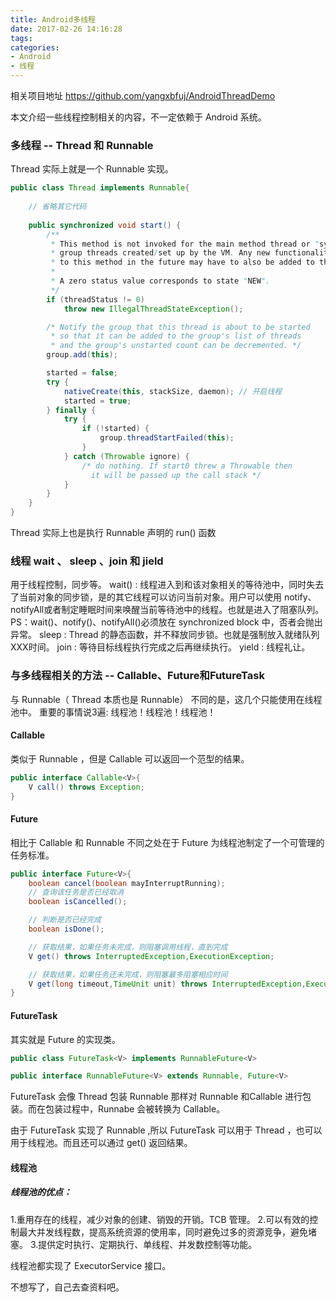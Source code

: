 ```yaml
---
title: Android多线程
date: 2017-02-26 14:16:28
tags:
categories:
- Android
- 线程
---
```


相关项目地址 https://github.com/yangxbfuj/AndroidThreadDemo

本文介绍一些线程控制相关的内容，不一定依赖于 Android 系统。

<!-- more -->

### 多线程 -- Thread 和 Runnable

Thread 实际上就是一个 Runnable 实现。

```java
public class Thread implements Runnable{
    
    // 省略其它代码
    
    public synchronized void start() {
        /**
         * This method is not invoked for the main method thread or "system"
         * group threads created/set up by the VM. Any new functionality added
         * to this method in the future may have to also be added to the VM.
         *
         * A zero status value corresponds to state "NEW".
         */
        if (threadStatus != 0)
            throw new IllegalThreadStateException();

        /* Notify the group that this thread is about to be started
         * so that it can be added to the group's list of threads
         * and the group's unstarted count can be decremented. */
        group.add(this);

        started = false;
        try {
            nativeCreate(this, stackSize, daemon); // 开启线程
            started = true;
        } finally {
            try {
                if (!started) {
                    group.threadStartFailed(this);
                }
            } catch (Throwable ignore) {
                /* do nothing. If start0 threw a Throwable then
                  it will be passed up the call stack */
            }
        }
    }
}
```

Thread 实际上也是执行 Runnable 声明的 run() 函数

### 线程 wait 、 sleep 、join 和 jield

用于线程控制，同步等。
wait() : 线程进入到和该对象相关的等待池中，同时失去了当前对象的同步锁，是的其它线程可以访问当前对象。用户可以使用 notify、notifyAll或者制定睡眠时间来唤醒当前等待池中的线程。也就是进入了阻塞队列。
    PS：wait()、notify()、notifyAll()必须放在 synchronized block 中，否者会抛出异常。
sleep  : Thread 的静态函数，并不释放同步锁。也就是强制放入就绪队列XXX时间。
join   : 等待目标线程执行完成之后再继续执行。
yield  : 线程礼让。

### 与多线程相关的方法 -- Callable、Future和FutureTask

与 Runnable（ Thread 本质也是 Runnable） 不同的是，这几个只能使用在线程池中。
重要的事情说3遍: 线程池！线程池！线程池！

#### Callable

类似于 Runnable ，但是 Callable 可以返回一个范型的结果。

```java
public interface Callable<V>{
    V call() throws Exception;
} 
```

#### Future

相比于 Callable 和 Runnable 不同之处在于 Future 为线程池制定了一个可管理的任务标准。

```java
public interface Future<V>{
    boolean cancel(boolean mayInterruptRunning);
    // 查询该任务是否已经取消
    boolean isCancelled();

    // 判断是否已经完成
    boolean isDone();

    // 获取结果，如果任务未完成，则阻塞调用线程，直到完成
    V get() throws InterruptedException,ExecutionException;

    // 获取结果，如果任务还未完成，则阻塞最多阻塞相应时间
    V get(long timeout,TimeUnit unit) throws InterruptedException,ExecutionException,TimeoutException;
}
```

#### FutureTask

其实就是 Future 的实现类。

```java
public class FutureTask<V> implements RunnableFuture<V> 
```

```java
public interface RunnableFuture<V> extends Runnable, Future<V> 
```

FutureTask 会像 Thread 包装 Runnable 那样对 Runnable 和Callable<V> 进行包装。而在包装过程中，Runnabe 会被转换为 Callable。

由于 FutureTask 实现了 Runnable ,所以 FutureTask 可以用于 Thread ，也可以用于线程池。而且还可以通过 get() 返回结果。

#### 线程池

##### 线程池的优点：
1.重用存在的线程，减少对象的创建、销毁的开销。TCB 管理。
2.可以有效的控制最大并发线程数，提高系统资源的使用率，同时避免过多的资源竞争，避免堵塞。
3.提供定时执行、定期执行、单线程、并发数控制等功能。

线程池都实现了 ExecutorService 接口。

不想写了，自己去查资料吧。



